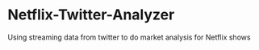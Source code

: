 # Netflix-Twitter-Analyzer
Using streaming data from twitter to do market analysis for Netflix shows
